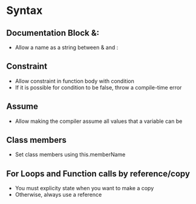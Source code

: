 
# Syntax

## Documentation Block &:
* Allow a name as a string between & and :

## Constraint
* Allow constraint in function body with condition
* If it is possible for condition to be false, throw a compile-time error

## Assume
* Allow making the compiler assume all values that a variable can be

## Class members
* Set class members using this.memberName

## For Loops and Function calls by reference/copy
* You must explicity state when you want to make a copy
* Otherwise, always use a reference



